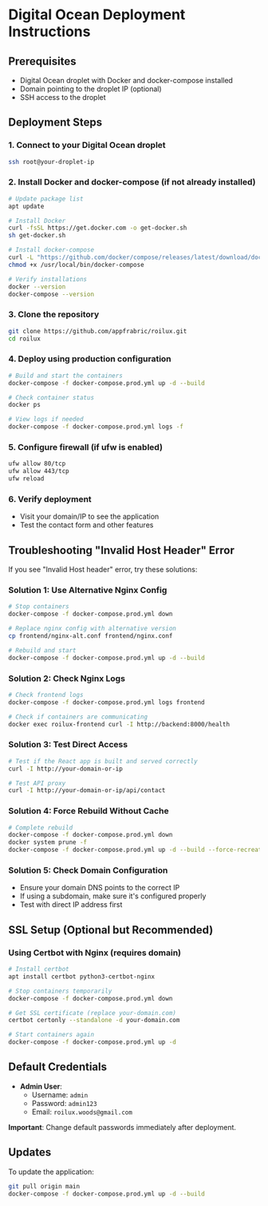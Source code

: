 # Digital Ocean Deployment Instructions

## Prerequisites
- Digital Ocean droplet with Docker and docker-compose installed
- Domain pointing to the droplet IP (optional)
- SSH access to the droplet

## Deployment Steps

### 1. Connect to your Digital Ocean droplet
```bash
ssh root@your-droplet-ip
```

### 2. Install Docker and docker-compose (if not already installed)
```bash
# Update package list
apt update

# Install Docker
curl -fsSL https://get.docker.com -o get-docker.sh
sh get-docker.sh

# Install docker-compose
curl -L "https://github.com/docker/compose/releases/latest/download/docker-compose-$(uname -s)-$(uname -m)" -o /usr/local/bin/docker-compose
chmod +x /usr/local/bin/docker-compose

# Verify installations
docker --version
docker-compose --version
```

### 3. Clone the repository
```bash
git clone https://github.com/appfrabric/roilux.git
cd roilux
```

### 4. Deploy using production configuration
```bash
# Build and start the containers
docker-compose -f docker-compose.prod.yml up -d --build

# Check container status
docker ps

# View logs if needed
docker-compose -f docker-compose.prod.yml logs -f
```

### 5. Configure firewall (if ufw is enabled)
```bash
ufw allow 80/tcp
ufw allow 443/tcp
ufw reload
```

### 6. Verify deployment
- Visit your domain/IP to see the application
- Test the contact form and other features

## Troubleshooting "Invalid Host Header" Error

If you see "Invalid Host header" error, try these solutions:

### Solution 1: Use Alternative Nginx Config
```bash
# Stop containers
docker-compose -f docker-compose.prod.yml down

# Replace nginx config with alternative version
cp frontend/nginx-alt.conf frontend/nginx.conf

# Rebuild and start
docker-compose -f docker-compose.prod.yml up -d --build
```

### Solution 2: Check Nginx Logs
```bash
# Check frontend logs
docker-compose -f docker-compose.prod.yml logs frontend

# Check if containers are communicating
docker exec roilux-frontend curl -I http://backend:8000/health
```

### Solution 3: Test Direct Access
```bash
# Test if the React app is built and served correctly
curl -I http://your-domain-or-ip

# Test API proxy
curl -I http://your-domain-or-ip/api/contact
```

### Solution 4: Force Rebuild Without Cache
```bash
# Complete rebuild
docker-compose -f docker-compose.prod.yml down
docker system prune -f
docker-compose -f docker-compose.prod.yml up -d --build --force-recreate
```

### Solution 5: Check Domain Configuration
- Ensure your domain DNS points to the correct IP
- If using a subdomain, make sure it's configured properly
- Test with direct IP address first

## SSL Setup (Optional but Recommended)

### Using Certbot with Nginx (requires domain)
```bash
# Install certbot
apt install certbot python3-certbot-nginx

# Stop containers temporarily
docker-compose -f docker-compose.prod.yml down

# Get SSL certificate (replace your-domain.com)
certbot certonly --standalone -d your-domain.com

# Start containers again
docker-compose -f docker-compose.prod.yml up -d
```

## Default Credentials

- **Admin User**: 
  - Username: `admin`
  - Password: `admin123`
  - Email: `roilux.woods@gmail.com`

**Important**: Change default passwords immediately after deployment.

## Updates

To update the application:
```bash
git pull origin main
docker-compose -f docker-compose.prod.yml up -d --build
```